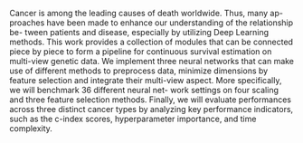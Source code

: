 Cancer is among the leading causes of death worldwide. Thus, many ap- proaches have been made to enhance our understanding of the relationship be- tween patients and disease, especially by utilizing Deep Learning methods. This work provides a collection of modules that can be connected piece by piece to form a pipeline for continuous survival estimation on multi-view genetic data. We implement three neural networks that can make use of different methods to preprocess data, minimize dimensions by feature selection and integrate their multi-view aspect. More specifically, we will benchmark 36 different neural net- work settings on four scaling and three feature selection methods. Finally, we will evaluate performances across three distinct cancer types by analyzing key performance indicators, such as the c-index scores, hyperparameter importance, and time complexity.
 
